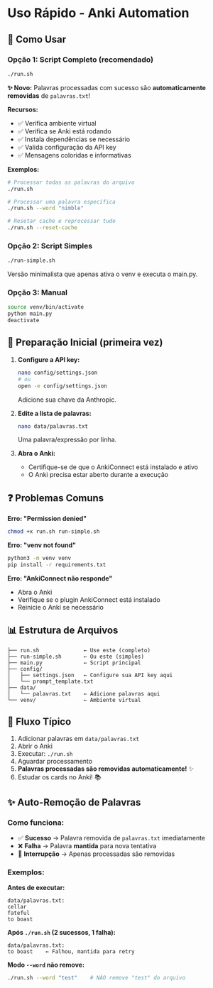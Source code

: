 # Uso Rápido - Anki Automation

## 🚀 Como Usar

### Opção 1: Script Completo (recomendado)

```bash
./run.sh
```

**✨ Novo:** Palavras processadas com sucesso são **automaticamente removidas** de `palavras.txt`!

**Recursos:**
- ✅ Verifica ambiente virtual
- ✅ Verifica se Anki está rodando
- ✅ Instala dependências se necessário
- ✅ Valida configuração da API key
- ✅ Mensagens coloridas e informativas

**Exemplos:**
```bash
# Processar todas as palavras do arquivo
./run.sh

# Processar uma palavra específica
./run.sh --word "nimble"

# Resetar cache e reprocessar tudo
./run.sh --reset-cache
```

### Opção 2: Script Simples

```bash
./run-simple.sh
```

Versão minimalista que apenas ativa o venv e executa o main.py.

### Opção 3: Manual

```bash
source venv/bin/activate
python main.py
deactivate
```

## 📝 Preparação Inicial (primeira vez)

1. **Configure a API key:**
   ```bash
   nano config/settings.json
   # ou
   open -e config/settings.json
   ```
   Adicione sua chave da Anthropic.

2. **Edite a lista de palavras:**
   ```bash
   nano data/palavras.txt
   ```
   Uma palavra/expressão por linha.

3. **Abra o Anki:**
   - Certifique-se de que o AnkiConnect está instalado e ativo
   - O Anki precisa estar aberto durante a execução

## ❓ Problemas Comuns

**Erro: "Permission denied"**
```bash
chmod +x run.sh run-simple.sh
```

**Erro: "venv not found"**
```bash
python3 -m venv venv
pip install -r requirements.txt
```

**Erro: "AnkiConnect não responde"**
- Abra o Anki
- Verifique se o plugin AnkiConnect está instalado
- Reinicie o Anki se necessário

## 📊 Estrutura de Arquivos

```
├── run.sh              ← Use este (completo)
├── run-simple.sh       ← Ou este (simples)
├── main.py             ← Script principal
├── config/
│   ├── settings.json   ← Configure sua API key aqui
│   └── prompt_template.txt
├── data/
│   └── palavras.txt    ← Adicione palavras aqui
└── venv/               ← Ambiente virtual
```

## 🎯 Fluxo Típico

1. Adicionar palavras em `data/palavras.txt`
2. Abrir o Anki
3. Executar: `./run.sh`
4. Aguardar processamento
5. **Palavras processadas são removidas automaticamente!** ✨
6. Estudar os cards no Anki! 📚

## ✨ Auto-Remoção de Palavras

### Como funciona:

- ✅ **Sucesso** → Palavra removida de `palavras.txt` imediatamente
- ❌ **Falha** → Palavra **mantida** para nova tentativa
- 🔄 **Interrupção** → Apenas processadas são removidas

### Exemplos:

**Antes de executar:**
```
data/palavras.txt:
cellar
fateful
to boast
```

**Após `./run.sh` (2 sucessos, 1 falha):**
```
data/palavras.txt:
to boast    ← Falhou, mantida para retry
```

**Modo `--word` não remove:**
```bash
./run.sh --word "test"    # NÃO remove "test" do arquivo
```
